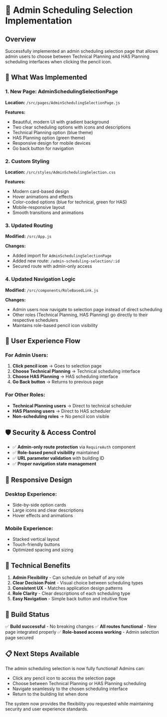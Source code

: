 # 🎯 Admin Scheduling Selection Implementation

## Overview
Successfully implemented an admin scheduling selection page that allows admin users to choose between Technical Planning and HAS Planning scheduling interfaces when clicking the pencil icon.

## 🔧 What Was Implemented

### 1. New Page: AdminSchedulingSelectionPage
**Location:** `/src/pages/AdminSchedulingSelectionPage.js`

**Features:**
- Beautiful, modern UI with gradient background
- Two clear scheduling options with icons and descriptions
- Technical Planning option (blue theme)
- HAS Planning option (green theme)
- Responsive design for mobile devices
- Go back button for navigation

### 2. Custom Styling
**Location:** `/src/styles/AdminSchedulingSelection.css`

**Features:**
- Modern card-based design
- Hover animations and effects
- Color-coded options (blue for technical, green for HAS)
- Mobile-responsive layout
- Smooth transitions and animations

### 3. Updated Routing
**Modified:** `/src/App.js`

**Changes:**
- Added import for `AdminSchedulingSelectionPage`
- Added new route: `/admin-scheduling-selection/:id`
- Secured route with admin-only access

### 4. Updated Navigation Logic
**Modified:** `/src/components/RoleBasedLink.js`

**Changes:**
- Admin users now navigate to selection page instead of direct scheduling
- Other roles (Technical Planning, HAS Planning) go directly to their respective schedulers
- Maintains role-based pencil icon visibility

## 🎨 User Experience Flow

### For Admin Users:
1. **Click pencil icon** → Goes to selection page
2. **Choose Technical Planning** → Technical scheduling interface
3. **Choose HAS Planning** → HAS scheduling interface
4. **Go Back button** → Returns to previous page

### For Other Roles:
- **Technical Planning users** → Direct to technical scheduler
- **HAS Planning users** → Direct to HAS scheduler
- **Non-scheduling roles** → No pencil icon visible

## 🛡️ Security & Access Control

- ✅ **Admin-only route protection** via `RequireAuth` component
- ✅ **Role-based pencil visibility** maintained
- ✅ **URL parameter validation** with building ID
- ✅ **Proper navigation state management**

## 📱 Responsive Design

### Desktop Experience:
- Side-by-side option cards
- Large icons and clear descriptions
- Hover effects and animations

### Mobile Experience:
- Stacked vertical layout
- Touch-friendly buttons
- Optimized spacing and sizing

## 🎯 Technical Benefits

1. **Admin Flexibility** - Can schedule on behalf of any role
2. **Clear Decision Point** - Visual choice between scheduling types
3. **Consistent UX** - Matches application design patterns
4. **Role Clarity** - Clear descriptions of each scheduling type
5. **Easy Navigation** - Simple back button and intuitive flow

## 🚀 Build Status
✅ **Build successful** - No breaking changes
✅ **All routes functional** - New page integrated properly
✅ **Role-based access working** - Admin selection page secured

## 📋 Next Steps Available

The admin scheduling selection is now fully functional! Admins can:
- Click any pencil icon to access the selection page
- Choose between Technical Planning or HAS Planning scheduling
- Navigate seamlessly to the chosen scheduling interface
- Return to the building list when done

The system now provides the flexibility you requested while maintaining security and user experience standards.
